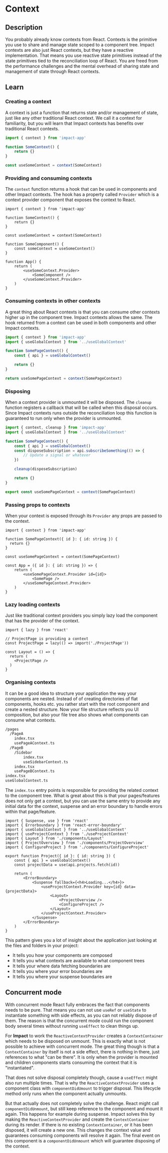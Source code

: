 # Context

## Description

You probably already know contexts from React. Contexts is the primitive you use to share and manage state scoped to a component tree. Impact contexts are also just React contexts, but they have a reactive implementation. That means you use reactive state primitives instead of the state primitives tied to the reconciliation loop of React. You are freed from the performance challenges and the mental overhead of sharing state and management of state through React contexts.

## Learn

### Creating a context

A context is just a function that returns state and/or management of state, just like any other traditional React context. We call it a context for familiarity, but you will learn that Impact contexts has benefits over traditional React contexts.

```ts
import { context } from 'impact-app'

function SomeContext() {
    return {}
}

const useSomeContext = context(SomeContext)
```

### Providing and consuming contexts

The `context` function returns a hook that can be used in components and other Impact contexts. The hook has a property called `Provider` which is a context provider component that exposes the context to React. 

```tsx
import { context } from 'impact-app'

function SomeContext() {
    return {}
}

const useSomeContext = context(SomeContext)

function SomeComponent() {
    const someContext = useSomeContext()
}

function App() {
    return (
        <useSomeContext.Provider>
            <SomeComponent />
        </useSomeContext.Provider>
    )
}
```

### Consuming contexts in other contexts

A great thing about React contexts is that you can consume other contexts higher up in the component tree. Impact contexts allows the same. The hook returned from a context can be used in both components and other Impact contexts.

```ts
import { context } from 'impact-app'
import { useGlobalContext } from '../useGlobalContext'

function SomePageContext() {
    const { api } = useGlobalContext()

    return {}
}

return useSomePageContext = context(SomePageContext)
```

### Disposing

When a context provider is unmounted it will be disposed. The `cleanup` function registers a callback that will be called when this disposal occurs. Since Impact contexts runs outside the reconciliation loop this function is guaranteed to run only when the provider is unmounted.

```ts
import { context, cleanup } from 'impact-app'
import { useGlobalContext } from '../useGlobalContext'

function SomePageContext() {
    const { api } = useGlobalContext()
    const disposeSubscription = api.subscribeSomething(() => {
        // Update a signal or whatever    
    })

    cleanup(disposeSubscription)

    return {}
}

export const useSomePageContext = context(SomePageContext)
```

### Passing props to contexts

When your context is exposed through its `Provider` any props are passed to the context.

```tsx
import { context } from 'impact-app'

function SomePageContext({ id }: { id: string }) {
  return {}
}

const useSomePageContext = context(SomePageContext)

const App = ({ id }: { id: string }) => {
    return (
        <useSomePageContext.Provider id={id}>
            <SomePage />
        </useSomePageContext.Provider>
    )
}
```

### Lazy loading contexts

Just like traditional context providers you simply lazy load the component that has the provider of the context.

```tsx
import { lazy } from 'react'

// ProjectPage is providing a context
const ProjectPage = lazy(() => import('./ProjectPage'))

const Layout = () => {
  return (
    <ProjectPage />
  )
}
```

### Organising contexts

It can be a good idea to structure your application the way your components are nested. Instead of of creating directories of flat components, hooks etc. you rather start with the root component and create a nested structure. Now your file structure reflects you UI composition, but also your file tree also shows what components can consume what contexts.

```bash
/pages
  /PageA
    index.tsx
    usePageAContext.ts
  /PageB
    /Sidebar
        index.tsx
        useSidebarContext.ts
    index.tsx
    usePageBContext.ts
index.tsx
useGlobalContext.ts
```

The `index.tsx` entry points is responsible for providing the related context to the component tree. What is great about this is that your pages/features does not only get a context, but you can use the same entry to provide any initial data for the context, suspense and an error boundary to handle errors within that page/feature.

```tsx
import { Suspense, use } from 'react'
import { Errorboundary } from 'react-error-boundary'
import { useGlobalContext } from '../useGlobalContext'
import { useProjectContext } from './useProjectContext'
import { Layout } from './components/Layout'
import { ProjectOverview } from './components/ProjectOverview'
import { ConfigureProject } from './components/ConfigureProject'

export function Project({ id }: { id: string }) {
    const { api } = useGlobalContext()
    const projectData = use(api.projects.fetch(id))

    return (
        <ErrorBoundary>
            <Suspense fallback={<h4>Loading...</h4>}>
                <useProjectContext.Provider key={id} data={projectData}>
                    <Layout>
                        <ProjectOverview />
                        <ConfigureProject />
                    </Layout>
                </useProjectContext.Provider>
            </Suspense>
        </ErrorBoundary>
    )
}
```
This pattern gives you a lot of insight about the application just looking at the files and folders in your project:

- It tells you how your components are composed
- It tells you what contexts are available to what component trees
- It tells your where data fetching boundaries are
- It tells you where your error boundaries are
- It tells you where your suspense boundaries are

## Concurrent mode

With concurrent mode React fully embraces the fact that components needs to be pure. That means you can not use `useRef` or `useState` to instantiate something with side effects, as you can not reliably dispose of them. The reason is that the concurrent mode could run the component body several times without running `useEffect` to clean things up.

For **Impact** to work the `ReactiveContextProvider` creates a `ContextContainer` which needs to be disposed on unmount. This is exactly what is not possible to achieve with concurrent mode. The great thing though is that a `ContextContainer` by itself is not a side effect, there is nothing in there, just references to what "can be there". It is only when the provider is mounted and children components starts consuming the context that it is "instantiated".

That does not solve disposal completely though, cause a `useEffect` might also run multiple times. That is why the `ReactiveContextProvider` uses a component class with `componentDidUmount` to trigger disposal. This lifecycle method only runs when the component actually unmounts.

But that actually does not completely solve the challenge. React might call `componentDidUnmount`, but still keep reference to the component and mount it again. This happens for example during suspense. Impact solves this by making the `ReactiveContextProvider` and create the `ContextContainer` during its render. If there is no existing `ContextContainer`, or it has been disposed, it will create a new one. This changes the context value and guarantees consuming components will resolve it again. The final event on this component is a `componentDidUnmount` which will guarantee disposing of the context.

